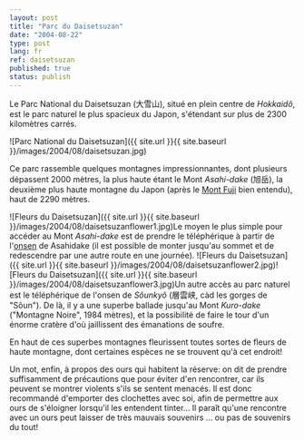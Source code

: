 ```yaml
---
layout: post
title: "Parc du Daisetsuzan"
date: "2004-08-22"
type: post
lang: fr
ref: daisetsuzan
published: true
status: publish
---
```




Le Parc National du Daisetsuzan (大雪山), situé en plein centre de _Hokkaidô_, est le parc naturel le plus spacieux du Japon, s'étendant sur plus de 2300 kilomètres carrés.

![Parc National du Daisetsuzan]({{ site.url }}{{ site.baseurl }}/images/2004/08/daisetsuzan.jpg)

Ce parc rassemble quelques montagnes impressionnantes, dont plusieurs dépassent 2000 mètres, la plus haute étant le Mont _Asahi-dake_ (旭岳), la deuxième plus haute montagne du Japon (après le [Mont Fuji](http://www.japonophile.com/article_mtfuji_fr.html) bien entendu), haut de 2290 mètres.

![Fleurs du Daisetsuzan]({{ site.url }}{{ site.baseurl }}/images/2004/08/daisetsuzanflower1.jpg)Le moyen le plus simple pour accéder au Mont _Asahi-dake_ est de prendre le téléphérique à partir de l'[onsen](http://www.japonophile.com/article_onsen_fr.html) de Asahidake (il est possible de monter jusqu'au sommet et de redescendre par une autre route en une journée). ![Fleurs du Daisetsuzan]({{ site.url }}{{ site.baseurl }}/images/2004/08/daisetsuzanflower2.jpg)![Fleurs du Daisetsuzan]({{ site.url }}{{ site.baseurl }}/images/2004/08/daisetsuzanflower3.jpg)Un autre accès au parc naturel est le téléphérique de l'onsen de _Sôunkyô_ (層雲峡, càd les gorges de "Sôun"). De là, il y a une superbe ballade jusqu'au Mont _Kuro-dake_ ("Montagne Noire", 1984 mètres), et la possibilité de faire le tour d'un énorme cratère d'où jaillissent des émanations de soufre.

En haut de ces superbes montagnes fleurissent toutes sortes de fleurs de haute montagne, dont certaines espèces ne se trouvent qu'à cet endroit!

Un mot, enfin, à propos des ours qui habitent la réserve: on dit de prendre suffisamment de précautions que pour éviter d'en rencontrer, car ils peuvent se montrer violents s'ils se sentent menacés. Il est donc recommandé d'emporter des clochettes avec soi, afin de permettre aux ours de s'éloigner lorsqu'il les entendent tinter... Il paraît qu'une rencontre avec un ours peut laisser de très mauvais souvenirs ... ou pas de souvenirs du tout!



